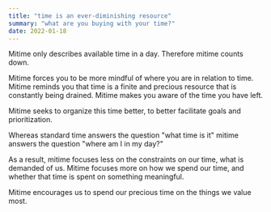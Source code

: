 ```yaml
---
title: "time is an ever-diminishing resource"
summary: "what are you buying with your time?"
date: 2022-01-18
---
```


Mitime only describes available time in a day. Therefore mitime counts down.

Mitime forces you to be more mindful of where you are in relation to time. Mitime reminds you that time is a finite and precious resource that is constantly being drained. Mitime makes you aware of the time you have left.

Mitime seeks to organize this time better, to better facilitate goals and prioritization.

Whereas standard time answers the question "what time is it" mitime answers the question "where am I in my day?" 

As a result, mitime focuses less on the constraints on our time, what is demanded of us. Mitime focuses more on how we spend our time, and whether that time is spent on something meaningful. 

Mitime encourages us to spend our precious time on the things we value most. 
